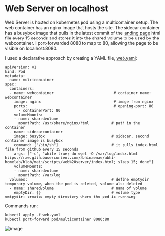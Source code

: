 # Web Server on localhost

Web Server is hosted on kubernetes pod using a multicontainer setup. The web container has an nginx image that hosts the site. The sidecar container has a busybox image that pulls in the latest commit of the [landing page](https://github.com/Abhinaenae/abhi-homelab/blob/main/scripts/web%20server/index.html) html file every 15 seconds and stores it into the shared volume to be used by the webcontainer. I port-forwarded 8080 to map to 80, allowing the page to be visible on localhost:8080.

I used a declarative approach by creating a YAML file, [web.yaml](https://github.com/Abhinaenae/abhi-homelab/blob/main/scripts/web%20server/web.yaml):
```
apiVersion: v1
kind: Pod
metadata:
  name: multicontainer
spec:
  containers:
  - name: webcontainer                           # container name: webcontainer
    image: nginx                                 # image from nginx
    ports:                                       # opening-port: 80
      - containerPort: 80
    volumeMounts:
    - name: sharedvolume                          
      mountPath: /usr/share/nginx/html          # path in the container
  - name: sidecarcontainer
    image: busybox                              # sidecar, second container image is busybox
    command: ["/bin/sh"]                        # it pulls index.html file from github every 15 seconds
    args: ["-c", "while true; do wget -O /var/log/index.html https://raw.githubusercontent.com/Abhinaenae/abhi-homelab/blob/main/scripts/web%20server/index.html; sleep 15; done"]
    volumeMounts:
    - name: sharedvolume
      mountPath: /var/log
  volumes:                                      # define emptydir temporary volume, when the pod is deleted, volume also deleted
  - name: sharedvolume                          # name of volume 
    emptyDir: {}                                # volume type emtpydir: creates empty directory where the pod is runnning
```

Commands run:
```
kubectl apply -f web.yaml
kubectl port-forward pod/multicontainer 8080:80
```

![image](https://github.com/Abhinaenae/abhi-homelab/assets/92381984/27a08521-1720-45ab-89dc-597f13332aba)

